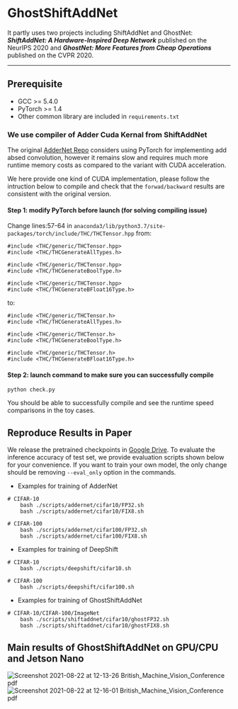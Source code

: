 # GhostShiftAddNet
It partly uses two projects including ShiftAddNet and GhostNet: 
***ShiftAddNet: A Hardware-Inspired Deep Network*** published on the NeurIPS 2020 and  ***GhostNet: More Features from Cheap Operations*** published on the CVPR 2020.

---

## Prerequisite

* GCC >= 5.4.0
* PyTorch >= 1.4
* Other common library are included in `requirements.txt`


### We use compiler of Adder Cuda Kernal from ShiftAddNet 

The original [AdderNet Repo](https://github.com/huawei-noah/AdderNet) considers using PyTorch for implementing add absed convolution, however it remains slow and requires much more runtime memory costs as compared to the variant with CUDA acceleration.

We here provide one kind of CUDA implementation, please follow the intruction below to compile and check that the `forwad/backward` results are consistent with the original version.

#### Step 1: modify PyTorch before launch (for solving compiling issue)

Change lines:57-64 in `anaconda3/lib/python3.7/site-packages/torch/include/THC/THCTensor.hpp`
from:
````
#include <THC/generic/THCTensor.hpp>
#include <THC/THCGenerateAllTypes.h>

#include <THC/generic/THCTensor.hpp>
#include <THC/THCGenerateBoolType.h>

#include <THC/generic/THCTensor.hpp>
#include <THC/THCGenerateBFloat16Type.h>
````
to:
````
#include <THC/generic/THCTensor.h>
#include <THC/THCGenerateAllTypes.h>

#include <THC/generic/THCTensor.h>
#include <THC/THCGenerateBoolType.h>

#include <THC/generic/THCTensor.h>
#include <THC/THCGenerateBFloat16Type.h>
````

#### Step 2: launch command to make sure you can successfully compile


````
python check.py
````

You should be able to successfully compile and see the runtime speed comparisons in the toy cases.



## Reproduce Results in Paper

We release the pretrained checkpoints in [Google Drive](https://drive.google.com/drive/folders/1nON7w5-y40PPGT1NCh_n_h3RLFwP8DO6?usp=sharing). To evaluate the inference accuracy of test set, we provide evaluation scripts shown below for your convenience. If you want to train your own model, the only change should be removing `--eval_only` option in the commands.

* Examples for training of AdderNet

````
# CIFAR-10
    bash ./scripts/addernet/cifar10/FP32.sh
    bash ./scripts/addernet/cifar10/FIX8.sh

# CIFAR-100
    bash ./scripts/addernet/cifar100/FP32.sh
    bash ./scripts/addernet/cifar100/FIX8.sh
````

* Examples for training of DeepShift

````
# CIFAR-10
    bash ./scripts/deepshift/cifar10.sh

# CIFAR-100
    bash ./scripts/deepshift/cifar100.sh
````

* Examples for training of GhostShiftAddNet

````
# CIFAR-10/CIFAR-100/ImageNet
    bash ./scripts/shiftaddnet/cifar10/ghostFP32.sh
    bash ./scripts/shiftaddnet/cifar10/ghostFIX8.sh

````
## Main results of GhostShiftAddNet on GPU/CPU and Jetson Nano
![Screenshot 2021-08-22 at 12-13-26 British_Machine_Vision_Conference pdf](https://user-images.githubusercontent.com/9842386/130353017-6ec2ce27-d16b-448a-b8ab-eb51418d2bec.png)
![Screenshot 2021-08-22 at 12-16-01 British_Machine_Vision_Conference pdf](https://user-images.githubusercontent.com/9842386/130353063-bdd35d4f-a8ee-4822-8587-57cae0495ebb.png)
